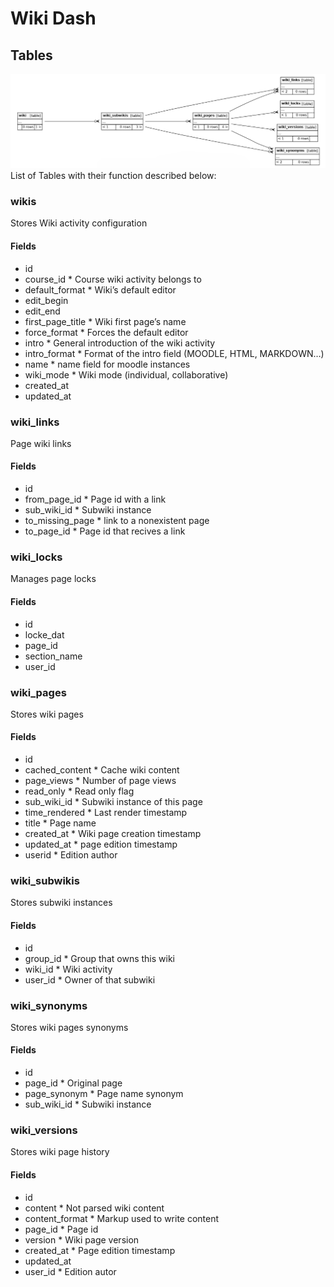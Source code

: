# Wiki Dash

## Tables

![Relationships Diagram](RelationshipsDiagram.png)
List of Tables with their function described below:

### wikis

Stores Wiki activity configuration

#### Fields

- id
- course_id \* Course wiki activity belongs to
- default_format \* Wiki’s default editor
- edit_begin
- edit_end
- first_page_title \* Wiki first page’s name
- force_format \* Forces the default editor
- intro \* General introduction of the wiki activity
- intro_format \* Format of the intro field (MOODLE, HTML, MARKDOWN…)
- name \* name field for moodle instances
- wiki_mode \* Wiki mode (individual, collaborative)
- created_at
- updated_at

### wiki_links

Page wiki links

#### Fields

- id
- from_page_id \* Page id with a link
- sub_wiki_id \* Subwiki instance
- to_missing_page \* link to a nonexistent page
- to_page_id \* Page id that recives a link

### wiki_locks

Manages page locks

#### Fields

- id
- locke_dat
- page_id
- section_name
- user_id

### wiki_pages

Stores wiki pages

#### Fields

- id
- cached_content \* Cache wiki content
- page_views \* Number of page views
- read_only \* Read only flag
- sub_wiki_id \* Subwiki instance of this page
- time_rendered \* Last render timestamp
- title \* Page name
- created_at \* Wiki page creation timestamp
- updated_at \* page edition timestamp
- userid \* Edition author

### wiki_subwikis

Stores subwiki instances

#### Fields

- id
- group_id \* Group that owns this wiki
- wiki_id \* Wiki activity
- user_id \* Owner of that subwiki

### wiki_synonyms

Stores wiki pages synonyms

#### Fields

- id
- page_id \* Original page
- page_synonym \* Page name synonym
- sub_wiki_id \* Subwiki instance

### wiki_versions

Stores wiki page history

#### Fields

- id
- content \* Not parsed wiki content
- content_format \* Markup used to write content
- page_id \* Page id
- version \* Wiki page version
- created_at \* Page edition timestamp
- updated_at
- user_id \* Edition autor

